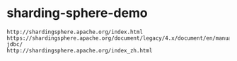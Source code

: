 # sharding-sphere-demo

    http://shardingsphere.apache.org/index.html
    https://shardingsphere.apache.org/document/legacy/4.x/document/en/manual/sharding-jdbc/
    http://shardingsphere.apache.org/index_zh.html
